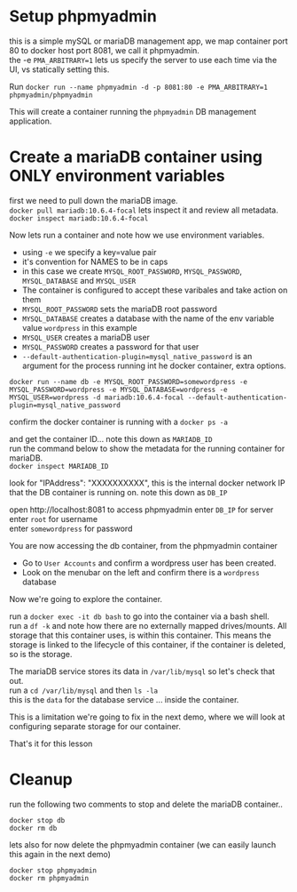 
# Setup phpmyadmin
this is a simple mySQL or mariaDB management app, we map container port 80 to docker host port 8081, we call it phpmyadmin.  
the -e `PMA_ARBITRARY=1` lets us specify the server to use each time via the UI, vs statically setting this.  

Run
```docker run --name phpmyadmin -d -p 8081:80 -e PMA_ARBITRARY=1 phpmyadmin/phpmyadmin```

This will create a container running the `phpmyadmin` DB management application.  

# Create a mariaDB container using ONLY environment variables

first we need to pull down the mariaDB image.  
```docker pull mariadb:10.6.4-focal```
lets inspect it and review all metadata.  
```docker inspect mariadb:10.6.4-focal```

Now lets run a container and note how we use environment variables.  

- using `-e` we specify a key=value pair
- it's convention for NAMES to be in caps
- in this case we create `MYSQL_ROOT_PASSWORD`, `MYSQL_PASSWORD`, `MYSQL_DATABASE` and `MYSQL_USER`
- The container is configured to accept these varibales and take action on them
- `MYSQL_ROOT_PASSWORD` sets the mariaDB root password
- `MYSQL_DATABASE` creates a database with the name of the env variable value `wordpress` in this example
- `MYSQL_USER` creates a mariaDB user
- `MYSQL_PASSWORD` creates a password for that user
- `--default-authentication-plugin=mysql_native_password` is an argument for the process running int he docker container, extra options. 
  
```docker run --name db -e MYSQL_ROOT_PASSWORD=somewordpress -e MYSQL_PASSWORD=wordpress -e MYSQL_DATABASE=wordpress -e MYSQL_USER=wordpress -d mariadb:10.6.4-focal --default-authentication-plugin=mysql_native_password```

confirm the docker container is running with a 
```docker ps -a```

and get the container ID... note this down as `MARIADB_ID`  
run the command below to show the metadata for the running container for mariaDB.  
```docker inspect MARIADB_ID ```


look for "IPAddress": "XXXXXXXXXX", this is the internal docker network IP that the DB container is running on. note this down as `DB_IP`  

open http://localhost:8081 to access phpmyadmin
enter `DB_IP` for server  
enter `root` for username  
enter `somewordpress` for password  

You are now accessing the db container, from the phpmyadmin container

- Go to `User Accounts` and confirm a wordpress user has been created.
- Look on the menubar on the left and confirm there is a `wordpress` database

Now we're going to explore the container.  

run a ```docker exec -it db bash``` to go into the container via a bash shell.  
run a ```df -k``` and note how there are no externally mapped drives/mounts. All storage that this container uses, is within this container. 
This means the storage is linked to the lifecycle of this container, if the container is deleted, so is the storage.  

The mariaDB service stores its data in `/var/lib/mysql` so let's check that out.  
run a ```cd /var/lib/mysql``` and then ```ls -la```  
this is the `data` for the database service ... inside the container.

This is a limitation we're going to fix in the next demo, where we will look at configuring separate storage for our container.  

That's it for this lesson

# Cleanup

run the following two comments to stop and delete the mariaDB container..  

```
docker stop db
docker rm db
```

lets also for now delete the phpmyadmin container (we can easily launch this again in the next demo)

```
docker stop phpmyadmin
docker rm phpmyadmin
```


